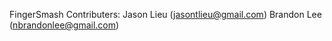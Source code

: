 FingerSmash
Contributers:
Jason Lieu    (jasontlieu@gmail.com)
Brandon Lee   (nbrandonlee@gmail.com)
